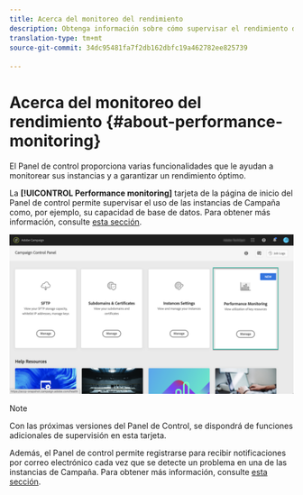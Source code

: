 ```yaml
---
title: Acerca del monitoreo del rendimiento
description: Obtenga información sobre cómo supervisar el rendimiento de las instancias en el Panel de control
translation-type: tm+mt
source-git-commit: 34dc95481fa7f2db162dbfc19a462782ee825739

---
```



# Acerca del monitoreo del rendimiento {#about-performance-monitoring}

El Panel de control proporciona varias funcionalidades que le ayudan a monitorear sus instancias y a garantizar un rendimiento óptimo.

La **[!UICONTROL Performance monitoring]** tarjeta de la página de inicio del Panel de control permite supervisar el uso de las instancias de Campaña como, por ejemplo, su capacidad de base de datos. Para obtener más información, consulte [esta sección](../../performance-monitoring/using/database-monitoring.md).

![](assets/performance_card.png)

>[!NOTE]
>
>Con las próximas versiones del Panel de Control, se dispondrá de funciones adicionales de supervisión en esta tarjeta.

Además, el Panel de control permite registrarse para recibir notificaciones por correo electrónico cada vez que se detecte un problema en una de las instancias de Campaña. Para obtener más información, consulte [esta sección](../../performance-monitoring/using/email-alerting.md).
